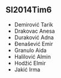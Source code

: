 
## SI2014Tim6
* Demirović Tarik
* Drakovac Anesa
* Duraković Adna
* Đenašević Emir
* Granulo Aida
* Halilović Almin
* Hodžić Elmir
* Jakić Irma

